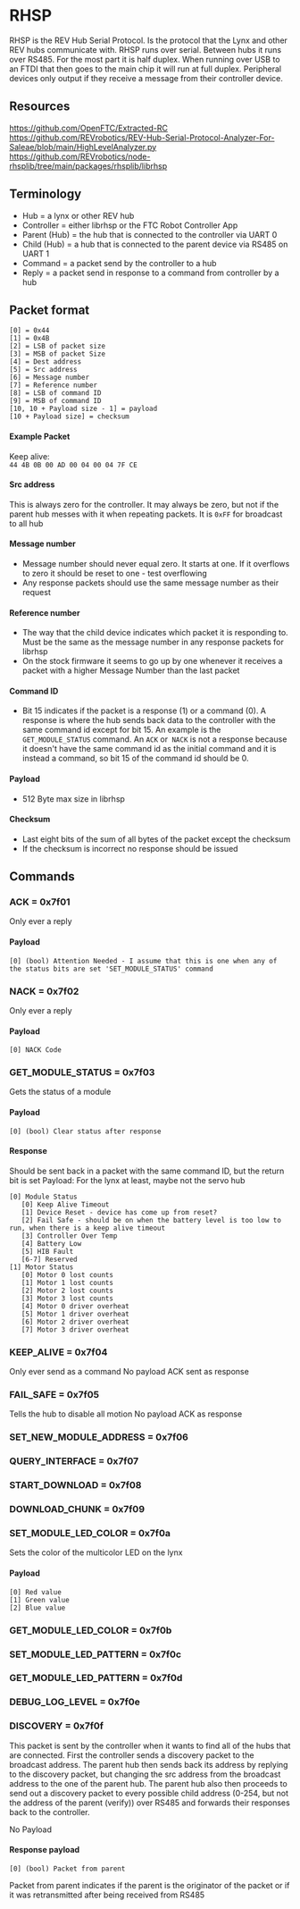 # RHSP
RHSP is the REV Hub Serial Protocol. Is the protocol that the Lynx and other REV hubs communicate with. RHSP runs over serial. Between hubs it runs over RS485. For the most part it is half duplex. When running over USB to an FTDI that then goes to the main chip it will run at full duplex. Peripheral devices only output if they receive a message from their controller device.

## Resources
https://github.com/OpenFTC/Extracted-RC
https://github.com/REVrobotics/REV-Hub-Serial-Protocol-Analyzer-For-Saleae/blob/main/HighLevelAnalyzer.py
https://github.com/REVrobotics/node-rhsplib/tree/main/packages/rhsplib/librhsp

## Terminology
- Hub = a lynx or other REV hub
- Controller = either librhsp or the FTC Robot Controller App
- Parent (Hub) = the hub that is connected to the controller via UART 0
- Child (Hub) = a hub that is connected to the parent device via RS485 on UART 1
- Command = a packet send by the controller to a hub
- Reply = a packet send in response to a command from controller by a hub

## Packet format

```
[0] = 0x44
[1] = 0x4B
[2] = LSB of packet size
[3] = MSB of packet Size
[4] = Dest address
[5] = Src address
[6] = Message number
[7] = Reference number
[8] = LSB of command ID
[9] = MSB of command ID
[10, 10 + Payload size - 1] = payload
[10 + Payload size] = checksum
```

#### Example Packet
Keep alive:  
`44 4B 0B 00 AD 00 04 00 04 7F CE`

#### Src address
This is always zero for the controller. It may always be zero, but not if the parent hub messes with it when repeating packets. It is `0xFF` for broadcast to all hub
#### Message number
- Message number should never equal zero. It starts at one. If it overflows to zero it should be reset to one - test overflowing
- Any response packets should use the same message number as their request

#### Reference number
- The way that the child device indicates which packet it is responding to. Must be the same as the message number in any response packets for librhsp
- On the stock firmware it seems to go up by one whenever it receives a packet with a higher Message Number than the last packet

#### Command ID
- Bit 15 indicates if the packet is a response (1) or a command (0). A response is where the hub sends back data to the controller with the same command id except for bit 15. An example is the `GET_MODULE_STATUS` command. An `ACK` or` NACK` is not a response because it doesn't have the same command id as the initial command and it is instead a command, so bit 15 of the command id should be 0.

#### Payload
- 512 Byte max size in librhsp

#### Checksum
- Last eight bits of the sum of all bytes of the packet except the checksum
- If the checksum is incorrect no response should be issued

## Commands

### ACK = 0x7f01
Only ever a reply
#### Payload
```
[0] (bool) Attention Needed - I assume that this is one when any of the status bits are set 'SET_MODULE_STATUS' command
```

### NACK = 0x7f02
Only ever a reply
#### Payload
```
[0] NACK Code
```

### GET_MODULE_STATUS = 0x7f03
Gets the status of a module
#### Payload 
```
[0] (bool) Clear status after response
```

#### Response
Should be sent back in a packet with the same command ID, but the return bit is set
Payload:
For the lynx at least, maybe not the servo hub
```
[0] Module Status
   [0] Keep Alive Timeout
   [1] Device Reset - device has come up from reset?
   [2] Fail Safe - should be on when the battery level is too low to run, when there is a keep alive timeout 
   [3] Controller Over Temp
   [4] Battery Low
   [5] HIB Fault
   [6-7] Reserved 
[1] Motor Status
   [0] Motor 0 lost counts 
   [1] Motor 1 lost counts
   [2] Motor 2 lost counts
   [3] Motor 3 lost counts
   [4] Motor 0 driver overheat
   [5] Motor 1 driver overheat
   [6] Motor 2 driver overheat
   [7] Motor 3 driver overheat
```

### KEEP_ALIVE = 0x7f04
Only ever send as a command
No payload
ACK sent as response

### FAIL_SAFE = 0x7f05
Tells the hub to disable all motion
No payload
ACK as response

### SET_NEW_MODULE_ADDRESS = 0x7f06

### QUERY_INTERFACE = 0x7f07

### START_DOWNLOAD = 0x7f08

### DOWNLOAD_CHUNK = 0x7f09

### SET_MODULE_LED_COLOR = 0x7f0a
Sets the color of the multicolor LED on the lynx

#### Payload
```
[0] Red value
[1] Green value
[2] Blue value
```

### GET_MODULE_LED_COLOR = 0x7f0b

### SET_MODULE_LED_PATTERN = 0x7f0c

### GET_MODULE_LED_PATTERN = 0x7f0d

### DEBUG_LOG_LEVEL = 0x7f0e

### DISCOVERY = 0x7f0f
This packet is sent by the controller when it wants to find all of the hubs that are connected. First the controller sends a discovery packet to the broadcast address. The parent hub then sends back its address by replying to the discovery packet, but changing the src address from the broadcast address to the one of the parent hub. The parent hub also then proceeds to send out a discovery packet to every possible child address (0-254, but not the address of the parent (verify)) over RS485 and forwards their responses back to the controller.

No Payload

#### Response payload
```
[0] (bool) Packet from parent
```

Packet from parent indicates if the parent is the originator of the packet or if it was retransmitted after being received from RS485